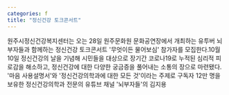 ```yaml
---
categories: f
title: "정신건강 토크콘서트"
---
```

원주시정신건강복지센터는 오는 28일 원주문화원 문화공연장에서 개최하는 유투버 뇌부자들과 함께하는 정신건강 토크콘서트 &#39;무엇이든 물어보심&#39; 참가자를 모집한다.10월 10일 정신건강의 날을 기념해 시민들을 대상으로 장기간 코로나19로 누적된 심리적 피로감을 해소하고, 정신건강에 대한 다양한 궁금증을 풀어내는 소통의 장으로 마련됐다. &#39;마음 사용설명서&#39;와 &#39;정신건강의학과에 대한 모든 것&#39;이라는 주제로 구독자 12만 명을 보유한 정신건강의학과 전문의 유튜브 채널 &#39;뇌부자들&#39;의 김지용